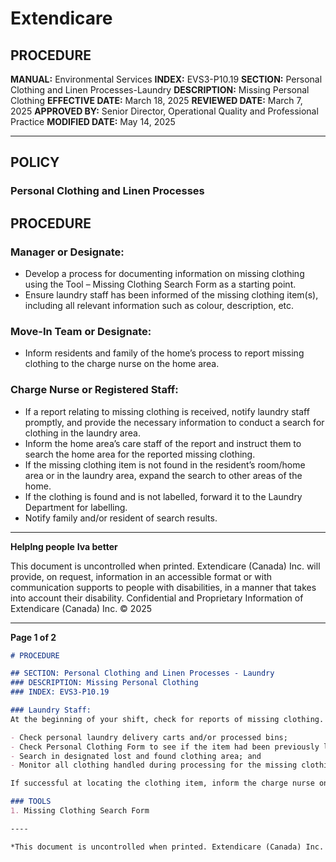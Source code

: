 # Extendicare

## PROCEDURE

**MANUAL:** Environmental Services
**INDEX:** EVS3-P10.19
**SECTION:** Personal Clothing and Linen Processes-Laundry
**DESCRIPTION:** Missing Personal Clothing
**EFFECTIVE DATE:** March 18, 2025
**REVIEWED DATE:** March 7, 2025
**APPROVED BY:** Senior Director, Operational Quality and Professional Practice
**MODIFIED DATE:** May 14, 2025

----

## POLICY

### Personal Clothing and Linen Processes

## PROCEDURE

### Manager or Designate:
- Develop a process for documenting information on missing clothing using the Tool – Missing Clothing Search Form as a starting point.
- Ensure laundry staff has been informed of the missing clothing item(s), including all relevant information such as colour, description, etc.

### Move-In Team or Designate:
- Inform residents and family of the home’s process to report missing clothing to the charge nurse on the home area.

### Charge Nurse or Registered Staff:
- If a report relating to missing clothing is received, notify laundry staff promptly, and provide the necessary information to conduct a search for clothing in the laundry area.
- Inform the home area’s care staff of the report and instruct them to search the home area for the reported missing clothing.
- If the missing clothing item is not found in the resident’s room/home area or in the laundry area, expand the search to other areas of the home.
- If the clothing is found and is not labelled, forward it to the Laundry Department for labelling.
- Notify family and/or resident of search results.

----

**Helplng people**
**Iva better**

This document is uncontrolled when printed.
Extendicare (Canada) Inc. will provide, on request, information in an accessible format or with communication supports to people with disabilities, in a manner that takes into account their disability. Confidential and Proprietary Information of Extendicare (Canada) Inc. © 2025

----

**Page 1 of 2**

```markdown
# PROCEDURE

## SECTION: Personal Clothing and Linen Processes - Laundry
### DESCRIPTION: Missing Personal Clothing
### INDEX: EVS3-P10.19

### Laundry Staff:
At the beginning of your shift, check for reports of missing clothing. Search for the reported missing clothing in the following areas:

- Check personal laundry delivery carts and/or processed bins;
- Check Personal Clothing Form to see if the item had been previously labelled;
- Search in designated lost and found clothing area; and
- Monitor all clothing handled during processing for the missing clothing item(s).

If successful at locating the clothing item, inform the charge nurse on the home area and the Manager/designate. Once identification has been confirmed, and if the clothing item is not labelled, label the clothing with the resident's name, document the information, and return it to the resident. If the clothing is labelled, return it to the resident. Sign off on the Missing Clothing Search Form and return it to the Manager/designate.

### TOOLS
1. Missing Clothing Search Form

----

*This document is uncontrolled when printed. Extendicare (Canada) Inc. will provide, on request, information in an accessible format or with communication supports to people with disabilities, in a manner that takes into account their disability. Confidential and Proprietary Information of Extendicare (Canada) Inc. © 2025*
```
